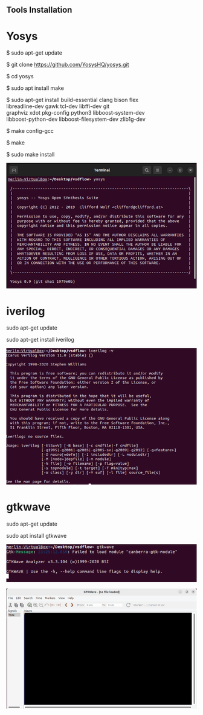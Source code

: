 ## Tools Installation

# Yosys

$ sudo apt-get update

$ git clone https://github.com/YosysHQ/yosys.git

$ cd yosys

$ sudo apt install make 

$ sudo apt-get install build-essential clang bison flex \
 libreadline-dev gawk tcl-dev libffi-dev git \
 graphviz xdot pkg-config python3 libboost-system-dev \
 libboost-python-dev libboost-filesystem-dev zlib1g-dev
 
$ make config-gcc

$ make

$ sudo make install 

![My setup](Capture.PNG)


# iverilog

sudo apt-get update

sudo apt-get install iverilog

![My setup](Capture1.PNG)

# gtkwave

sudo apt-get update

sudo apt install gtkwave

![My setup](Capture2.PNG)

![My setup](Capture3.PNG)
